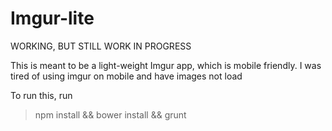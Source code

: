 # Imgur-lite

WORKING, BUT STILL WORK IN PROGRESS

This is meant to be a light-weight Imgur app, which is mobile friendly. I was tired of using imgur on mobile and have images not load

To run this, run

> npm install && bower install && grunt
